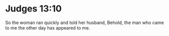 # Judges 13:10

So the woman ran quickly and told her husband, Behold, the man who came to me the other day has appeared to me.
